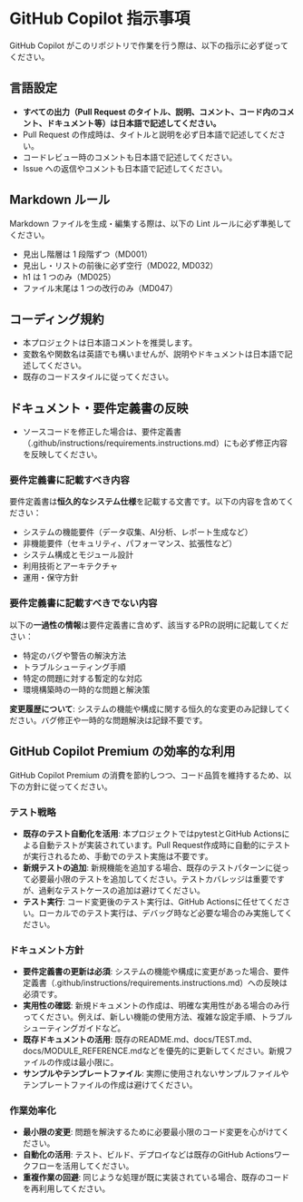 # GitHub Copilot 指示事項

GitHub Copilot がこのリポジトリで作業を行う際は、以下の指示に必ず従ってください。

## 言語設定

- **すべての出力（Pull Request のタイトル、説明、コメント、コード内のコメント、ドキュメント等）は日本語で記述してください。**
- Pull Request の作成時は、タイトルと説明を必ず日本語で記述してください。
- コードレビュー時のコメントも日本語で記述してください。
- Issue への返信やコメントも日本語で記述してください。

## Markdown ルール

Markdown ファイルを生成・編集する際は、以下の Lint ルールに必ず準拠してください。

- 見出し階層は 1 段階ずつ（MD001）
- 見出し・リストの前後に必ず空行（MD022, MD032）
- h1 は 1 つのみ（MD025）
- ファイル末尾は 1 つの改行のみ（MD047）

## コーディング規約

- 本プロジェクトは日本語コメントを推奨します。
- 変数名や関数名は英語でも構いませんが、説明やドキュメントは日本語で記述してください。
- 既存のコードスタイルに従ってください。

## ドキュメント・要件定義書の反映

- ソースコードを修正した場合は、要件定義書（.github/instructions/requirements.instructions.md）にも必ず修正内容を反映してください。

### 要件定義書に記載すべき内容

要件定義書は**恒久的なシステム仕様**を記載する文書です。以下の内容を含めてください：

- システムの機能要件（データ収集、AI分析、レポート生成など）
- 非機能要件（セキュリティ、パフォーマンス、拡張性など）
- システム構成とモジュール設計
- 利用技術とアーキテクチャ
- 運用・保守方針

### 要件定義書に記載すべきでない内容

以下の**一過性の情報**は要件定義書に含めず、該当するPRの説明に記載してください：

- 特定のバグや警告の解決方法
- トラブルシューティング手順
- 特定の問題に対する暫定的な対応
- 環境構築時の一時的な問題と解決策

**変更履歴について**: システムの機能や構成に関する恒久的な変更のみ記録してください。バグ修正や一時的な問題解決は記録不要です。

## GitHub Copilot Premium の効率的な利用

GitHub Copilot Premium の消費を節約しつつ、コード品質を維持するため、以下の方針に従ってください。

### テスト戦略

- **既存のテスト自動化を活用**: 本プロジェクトではpytestとGitHub Actionsによる自動テストが実装されています。Pull Request作成時に自動的にテストが実行されるため、手動でのテスト実施は不要です。
- **新規テストの追加**: 新規機能を追加する場合、既存のテストパターンに従って必要最小限のテストを追加してください。テストカバレッジは重要ですが、過剰なテストケースの追加は避けてください。
- **テスト実行**: コード変更後のテスト実行は、GitHub Actionsに任せてください。ローカルでのテスト実行は、デバッグ時など必要な場合のみ実施してください。

### ドキュメント方針

- **要件定義書の更新は必須**: システムの機能や構成に変更があった場合、要件定義書（.github/instructions/requirements.instructions.md）への反映は必須です。
- **実用性の確認**: 新規ドキュメントの作成は、明確な実用性がある場合のみ行ってください。例えば、新しい機能の使用方法、複雑な設定手順、トラブルシューティングガイドなど。
- **既存ドキュメントの活用**: 既存のREADME.md、docs/TEST.md、docs/MODULE_REFERENCE.mdなどを優先的に更新してください。新規ファイルの作成は最小限に。
- **サンプルやテンプレートファイル**: 実際に使用されないサンプルファイルやテンプレートファイルの作成は避けてください。

### 作業効率化

- **最小限の変更**: 問題を解決するために必要最小限のコード変更を心がけてください。
- **自動化の活用**: テスト、ビルド、デプロイなどは既存のGitHub Actionsワークフローを活用してください。
- **重複作業の回避**: 同じような処理が既に実装されている場合、既存のコードを再利用してください。
